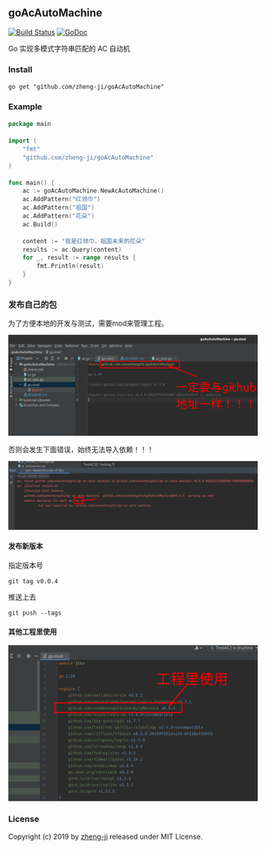 ## goAcAutoMachine

[![Build Status](https://travis-ci.org/zheng-ji/goAcAutoMachine.svg)](https://travis-ci.org/zheng-ji/goAcAutoMachine)
[![GoDoc](https://godoc.org/github.com/zheng-ji/goAcAutoMachine?status.svg)](https://godoc.org/github.com/zheng-ji/goAcAutoMachine)


Go 实现多模式字符串匹配的 AC 自动机

### Install

```
go get "github.com/zheng-ji/goAcAutoMachine"
```

### Example

```Go
package main

import (
    "fmt"
    "github.com/zheng-ji/goAcAutoMachine"
)

func main() {
    ac := goAcAutoMachine.NewAcAutoMachine()
    ac.AddPattern("红领巾")
    ac.AddPattern("祖国")
    ac.AddPattern("花朵")
    ac.Build()

    content := "我是红领巾，祖国未来的花朵"
    results := ac.Query(content)
    for _, result := range results {
        fmt.Println(result)
    }
}
```

### 发布自己的包

为了方便本地的开发与测试，需要mod来管理工程。

![img.png](img.png)

否则会发生下面错误，始终无法导入依赖！！！

![](module错误.png)


#### 发布新版本

指定版本号

```shell
git tag v0.0.4
```

推送上去
```shell
git push --tags
```

#### 其他工程里使用

![img_1.png](img_1.png)


### License

Copyright (c) 2019 by [zheng-ji](http://zheng-ji.info) released under MIT License.
